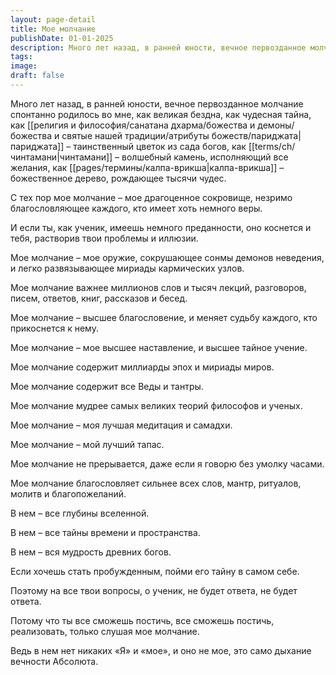```yaml
---
layout: page-detail
title: Мое молчание
publishDate: 01-01-2025
description: Много лет назад, в ранней юности, вечное первозданное молчание спонтанно родилось во мне, как великая бездна, как чудесная тайна, как париджата – таинственный цветок из сада богов, как чинтамани – волшебный камень, исполняющий все желания, как калпа-врикша – божественное дерево, рождающее тысячи чудес...
tags:
image:
draft: false
---
```

Много лет назад, в ранней юности, вечное первозданное молчание спонтанно родилось во мне, как великая бездна, как чудесная тайна, как [[религия и философия/санатана дхарма/божества и демоны/божества и святые нашей традиции/атрибуты божеств/париджата|париджата]] – таинственный цветок из сада богов, как [[terms/ch/чинтамани|чинтамани]] – волшебный камень, исполняющий все желания, как [[pages/термины/калпа-врикша|калпа-врикша]] – божественное дерево, рождающее тысячи чудес.

С тех пор мое молчание – мое драгоценное сокровище, незримо благословляющее каждого, кто имеет хоть немного веры. 

И если ты, как ученик, имеешь немного преданности, оно коснется и тебя, растворив твои проблемы и иллюзии. 

Мое молчание – мое оружие, сокрушающее сонмы демонов неведения, и легко развязывающее мириады кармических узлов.

Мое молчание важнее миллионов слов и тысяч лекций, разговоров, писем, ответов, книг, рассказов и бесед.

Мое молчание – высшее благословение, и меняет судьбу каждого, кто прикоснется к нему.

Мое молчание – мое высшее наставление, и высшее тайное учение.

Мое молчание содержит миллиарды эпох и мириады миров.

Мое молчание содержит все Веды и тантры.

Мое молчание мудрее самых великих теорий философов и ученых.

Мое молчание – моя лучшая медитация и самадхи.

Мое молчание – мой лучший тапас.

Мое молчание не прерывается, даже если я говорю без умолку часами.

Мое молчание благословляет сильнее всех слов, мантр, ритуалов, молитв и благопожеланий.

В нем – все глубины вселенной.

В нем – все тайны времени и пространства.

В нем – вся мудрость древних богов.

Если хочешь стать пробужденным, пойми его тайну в самом себе. 

Поэтому на все твои вопросы, о ученик, не будет ответа, не будет ответа. 

Потому что ты все сможешь постичь, все сможешь постичь, реализовать, только слушая мое молчание. 

Ведь в нем нет никаких «Я» и «мое», и оно не мое, это само дыхание вечности Абсолюта.
  
  
